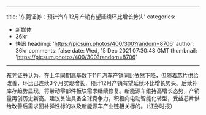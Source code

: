 
---
title: '东莞证券：预计汽车12月产销有望延续环比增长势头'
categories: 
 - 新媒体
 - 36kr
 - 快讯
headimg: 'https://picsum.photos/400/300?random=8706'
author: 36kr
comments: false
date: Wed, 15 Dec 2021 07:30:48 GMT
thumbnail: 'https://picsum.photos/400/300?random=8706'
---

<div>   
东莞证券认为，在上年同期高基数下11月汽车产销同比依然下降，但随着芯片供给改善，环比已连续3个月实现增长，预计12月产销有望延续环比增长势头。后续补库存趋势显现，将带动零部件板块需求继续修复。新能源车维持高增长态势，产销量再创历史新高。建议关注具备全球竞争力，积极向电动智能化转型，受益芯片供给改善后需求回补弹性标的以及新能源车产业链相关标的。（证券时报）  
</div>
            